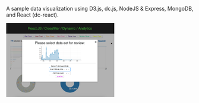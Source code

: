 A sample data visualization using D3.js, dc.js, NodeJS & Express, MongoDB, and React (dc-react).

<a href="https://react-crossfilter.herokuapp.com/"><img src="https://github.com/jmullings/react-crossfilter/blob/master/public/img/react_crossfilter.png" style="float:left; height:200px"></a>
